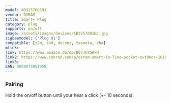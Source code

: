 ```yaml
---
model: AB3257001NJ
vendor: OSRAM
title: Smart+ Plug
category: plug
supports: on/off
image: /assets/images/devices/AB3257001NJ.jpg
zigbeemodel: ['Plug 01']
compatible: [z2m, z4d, deconz, tasmota, zha]
mlink: 
link: https://www.amazon.de/dp/B0776YGHFN
link2: https://www.conrad.com/p/osram-smart-in-line-socket-outdoor-1610416
link3: 
EAN: 4058075051058
---
```

### Pairing
Hold the on/off button until your hear a click (+- 10 seconds). 
